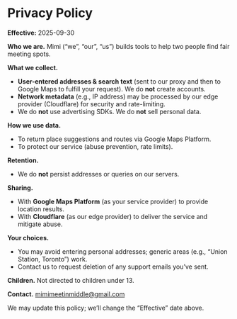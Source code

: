 # Privacy Policy
**Effective:** 2025-09-30

**Who we are.** Mimi (“we”, “our”, “us”) builds tools to help two people find fair meeting spots.

**What we collect.**
- **User-entered addresses & search text** (sent to our proxy and then to Google Maps to fulfill your request). We do **not** create accounts.
- **Network metadata** (e.g., IP address) may be processed by our edge provider (Cloudflare) for security and rate-limiting.
- We do **not** use advertising SDKs. We do **not** sell personal data.

**How we use data.**
- To return place suggestions and routes via Google Maps Platform.
- To protect our service (abuse prevention, rate limits).

**Retention.**
- We do **not** persist addresses or queries on our servers.

**Sharing.**
- With **Google Maps Platform** (as your service provider) to provide location results.
- With **Cloudflare** (as our edge provider) to deliver the service and mitigate abuse.

**Your choices.**
- You may avoid entering personal addresses; generic areas (e.g., “Union Station, Toronto”) work.
- Contact us to request deletion of any support emails you’ve sent.

**Children.** Not directed to children under 13.

**Contact.** mimimeetinmiddle@gmail.com

We may update this policy; we’ll change the “Effective” date above.
